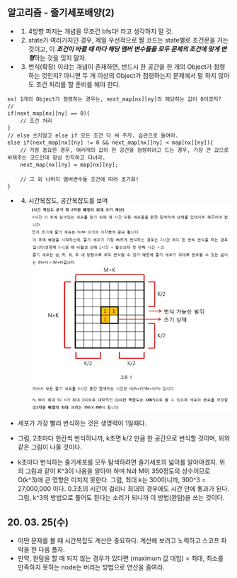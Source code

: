 ## 알고리즘 - 줄기세포배양(2)

 - 1. 4방향 퍼지는 개념을 무조건 bfs다! 라고 생각하지 말 것.

 - 2. state가 여러가지인 경우, 제일 우선적으로 짤 코드는 state별로 조건문을 거는 것이고, 이 ***조건이 바뀔 때 마다 해당 멤버 변수들을 모두 문제의 조건에 맞게 변형***하는 것을 잊지 말자.

 - 3. 번식(확장) 이라는 개념이 존재하면, 반드시 한 공간을 한 개의 Object가 점령하는 것인지? 아니면 두 개 이상의 Object가 점령하는지 문제에서 말 하지 않아도 조건 처리를 할 준비를 해야 한다.

 ```
 ex) 1개의 Object가 점령하는 경우는, next_map[nx][ny]의 해당하는 값이 0이겠지?
 // 
 if(next_map[nx][ny] == 0){
     // 조건 처리
 }
 // else 쓰지말고 else if 모든 조건 다 써 주자. 습관으로 들여라.
 else if(next_map[nx][ny] != 0 && next_map[nx][ny] < map[nx][ny]){
     // 가장 중요한 경우, 여러개의 값이 한 공간을 점령하려고 드는 경우, 가장 큰 값으로 바꿔주는 코드인데 항상 인지하고 다녀라.
     next_map[nx][ny] = map[nx][ny];
     
     // 그 외 나머지 멤버변수들 조건에 따라 초기화!
 }
 ```
 
 - 4. 시간복잡도, 공간복잡도를 보며
 ![Alt text](./img/img_200325.png)
  - 세포가 가장 빨리 번식하는 것은 생명력이 1일때다.
  - 그럼, 2초마다 한칸씩 번식하니까, k초면 k/2 만큼 한 공간으로 번식할 것이며, 위와 같은 그림이 나올 것이다.

  - k초마다 번식하는 줄기세포를 모두 탐색하려면 줄기세포의 넓이를 알아야겠지.
    위의 그림과 같이 K^3이 나옴을 알아야 하며 N과 M이 350정도의 상수이므로 O(k^3)에 큰 영향은 미치지 못한다. 
    그럼, 최대 k는 300이니까, 300^3 = 27,000,000 이다. 
    0.3초의 시간이 걸리니 최대의 경우에도 시간 안에 통과가 된다. 
    그럼, k^3의 방법으로 풀어도 된다는 소리가 되니까 이 방법(완탐)을 쓰는 것이다.


## 20. 03. 25(수)
 - 어떤 문제를 볼 때 시간복잡도 계산은 중요하다. 계산해 보려고 노력하고 스코프 파악을 한 다음 풀자.
 - 만약, 완탐을 할 때 되지 않는 경우가 있다면 (maximum 값 대입) = 최대, 최소를 만족하지 못하는 node는 버리는 방법으로 연산을 줄여라.
  